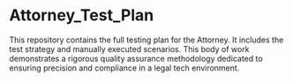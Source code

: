 # Attorney_Test_Plan
This repository contains the full testing plan for the Attorney. It includes the test strategy and manually executed scenarios. This body of work demonstrates a rigorous quality assurance methodology dedicated to ensuring precision and compliance in a legal tech environment.


